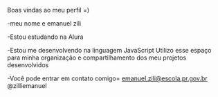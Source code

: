 Boas vindas ao meu perfil =)

-meu nome e emanuel zili

-Estou estudando na Alura 

-Estou me desenvolvendo na linguagem JavaScript Utilizo esse espaço para minha organização e compartilhamento dos meu projetos desenvolvidos

-Você pode entrar em contato comigo= emanuel.zili@escola.pr.gov.br     @zilliemanuel
